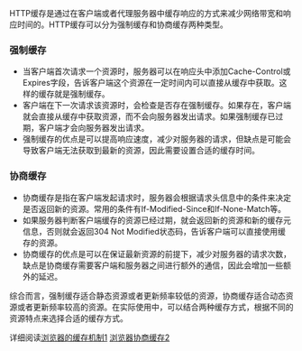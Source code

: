 HTTP缓存是通过在客户端或者代理服务器中缓存响应的方式来减少网络带宽和响应时间的。HTTP缓存可以分为强制缓存和协商缓存两种类型。

### 强制缓存
* 当客户端首次请求一个资源时，服务器可以在响应头中添加Cache-Control或Expires字段，告诉客户端这个资源在一定时间内可以直接从缓存中获取。这样的缓存就是强制缓存。  
* 客户端在下一次请求该资源时，会检查是否存在强制缓存。如果存在，客户端就会直接从缓存中获取资源，而不会向服务器发出请求。如果强制缓存已过期，客户端才会向服务器发出请求。  
* 强制缓存的优点是可以提高响应速度，减少对服务器的请求，但缺点是可能会导致客户端无法获取到最新的资源，因此需要设置合适的缓存时间。

### 协商缓存
* 协商缓存是指在客户端发起请求时，服务器会根据请求头信息中的条件来决定是否返回新的资源。常用的条件有If-Modified-Since和If-None-Match等。  
* 如果服务器判断客户端缓存的资源已经过期，就会返回新的资源和新的缓存元信息，否则就会返回304 Not Modified状态码，告诉客户端可以直接使用缓存的资源。  
* 协商缓存的优点是可以在保证最新资源的前提下，减少对服务器的请求次数，缺点是协商缓存需要客户端和服务器之间进行额外的通信，因此会增加一些额外的延迟。

综合而言，强制缓存适合静态资源或者更新频率较低的资源，协商缓存适合动态资源或者更新频率较高的资源。在实际使用中，可以结合两种缓存方式，根据不同的资源特点来选择合适的缓存方式。

详细阅读[浏览器的缓存机制1](https://heyingye.github.io/2018/04/16/%E5%BD%BB%E5%BA%95%E7%90%86%E8%A7%A3%E6%B5%8F%E8%A7%88%E5%99%A8%E7%9A%84%E7%BC%93%E5%AD%98%E6%9C%BA%E5%88%B6/#%E6%80%BB%E7%BB%93) [浏览器协商缓存2](https://github.com/amandakelake/blog/issues/41)